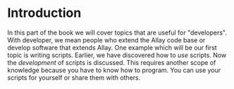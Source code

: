 # Introduction

In this part of the book we will cover topics that are useful for "developers".
With developer, we mean people who extend the Allay code base or develop software
that extends Allay. One example which will be our first topic is writing scripts.
Earlier, we have discovered how to *use* scripts. Now the *development* of
scripts is discussed. This requires another scope of knowledge because you have
to know how to program. You can use your scripts for yourself or share them
with others.
